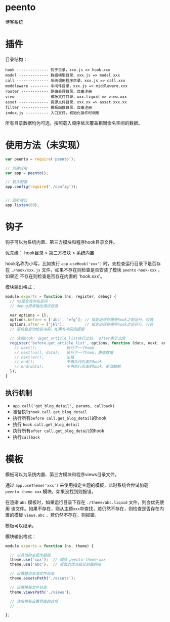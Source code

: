 peento
======

博客系统


插件
=====

目录结构：

```
hook -------------- 钩子目录，xxx.js => hook.xxx
model ------------- 数据模型目录，xxx.js => model.xxx
call -------------- 系统调用程序目录，xxx.js => call.xxx
moddleware -------- 中间件目录，xxx.js => middleware.xxx
router ------------ 路由处理目录，自由注册
view -------------- 模板文件目录，xxx.liquid => view.xxx
asset ------------- 资源文件目录，xxx.xx => asset.xxx.xx
filter ------------ 模板函数目录，自由注册
index.js ---------- 入口文件，初始化插件时调用
```

所有目录数据均为可选，按照载入顺序依次覆盖相同命名空间的数据。



使用方法（未实现）
========

```JavaScript
var peento = require('peento');

// 创建应用
var app = peento();

// 载入配置
app.config(require('./config'));


// 监听端口
app.listen(80);
```


钩子
=====

钩子可以为系统内置、第三方模块和程序hook目录文件。

优先级： hook目录 > 第三方模块 > 系统内置

hook名称为小写，比如执行 `app.useHook('xxx')` 时，先检查运行目录下是否存在
`./hook/xxx.js` 文件，如果不存在则检查是否安装了模块 `peento-hook-xxx` ，如果还
不存在则检查是否存在内置的 'hook.xxx'。

模块输出格式：

```JavaScript
module.exports = function (ns, register, debug) {
  // ns是全局命名空间
  // debug用来输出调试信息

  var options = {};
  options.before = ['abc', 'efg']; // 指定必须在哪些hook之前运行，可选
  options.after = ['jkl'];         // 指定必须在哪些hook之后运行，可选
  // 系统会自动检查冲突，如果有冲突则报错

  // 注册hook: 在get_article_list执行之前， after表示之后
  register('before.get_article_list', options, function (data, next, end) {
    // next();             执行下一个hook
    // next(null, data);   执行下一个hook，更改数据
    // next(err);          出错
    // end();              不再执行后面的hook
    // end(data);          不再执行后面的hook，更改数据
  });
}
```

## 执行机制

+ `app.call('get_blog_detail', params, callback)`
+ 准备执行`hook.call.get_blog_detail`
+ 执行所有`before call.get_blog_detail`的hook
+ 执行 `hook.call.get_blog_detail`
+ 执行所有`after call.get_blog_detail`的hook
+ 执行`callback`



模板
====

模板可以为系统内置、第三方模块和程序views目录文件。

通过 `app.useTheme('xxx')` 来使用指定主题的模板，此时系统会尝试加载
`peento-theme-xxx` 模块，如果没找到则报错。

在渲染 `abc` 模板时，如果运行目录下存在 `./theme/abc.liquid` 文件，则会优先使用
该文件。如果不存在，则从主题`xxx`中查找，若仍然不存在，则检查是否存在内置的模板
`views.abc` ，若仍然不存在，则报错。

模板可以继承。

模块输出格式：

```JavaScript
module.exports = function (ns, theme) {

  // 以其他的主题为基础
  theme.use('xxx');  // 模块 peento-theme-xxx
  theme.use('abc');  // 后面的优先级比前面的高

  // 设置静态资源文件目录
  theme.assetsPath('./assets');

  // 设置模板文件目录
  theme.viewsPath('./views');

  // 注册模板设置界面的选项
  // ....

};
```
